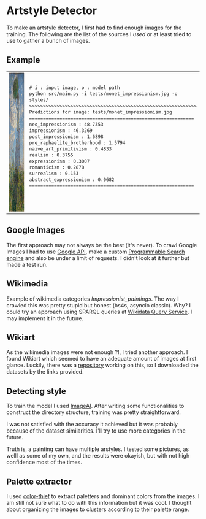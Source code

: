 # Artstyle Detector

To make an artstyle detector, I first had to find enough images for the training.
The following are the list of the sources I *used* or at least tried to use to gather a bunch of images.

## Example

<table>
  <tr>
    <td valign="top"> <img src="tests/monet_impressionism.jpg" alt="image" style="height: 362px; margin-right: 10px;">
    <td valign="top">    <pre><code class="language-shell">
# i : input image, o : model path
python src/main.py -i tests/monet_impressionism.jpg -o styles/
>>>>>>>>>>>>>>>>>>>>>>>>>>>>>>>>>>>>>>>>>>>>>>>>>>>>>>>>>>>>>
Predictions for image: tests/monet_impressionism.jpg
============================================================
neo_impressionism : 48.7353
impressionism : 46.3269
post_impressionism : 1.6898
pre_raphaelite_brotherhood : 1.5794
naive_art_primitivism : 0.4833
realism : 0.3755
expressionism : 0.3007
romanticism : 0.2878
surrealism : 0.153
abstract_expressionism : 0.0682
============================================================
    </code></pre></td>
  </tr>
</table>



## Google Images

The first approach may not always be the best (it's never). To crawl Google Images I had to use [Google API](https://console.cloud.google.com/apis/library), make a custom [Programmable Search engine](https://developers.google.com/custom-search) and also be under a limit of requests. I didn't look at it further but made a test run.

## Wikimedia

Example of wikimedia categories *Impressionist_paintings*. The way I crawled this was pretty stupid but honest (bs4s, asyncio classic). Why? I could try an approach using SPARQL queries at [Wikidata Query Service](https://query.wikidata.org/). I may implement it in the future.

## Wikiart

As the wikimedia images were not enough ?!, I tried another approach. I found Wikiart which seemed to have an adequate amount of images at first glance. Luckily, there was a [repository](https://github.com/asahi417/wikiart-image-dataset) working on this, so I downloaded the datasets by the links provided.

## Detecting style

To train the model I used [ImageAI](https://github.com/OlafenwaMoses/ImageAI/tree/master). After writing some functionalities to construct the directory structure, training was pretty straightforward.

I was not satisfied with the accuracy it achieved but it was probably because of the dataset similarities. I'll try to use more categories in the future.

Truth is, a painting can have multiple arstyles. I tested some pictures, as welll as some of my own, and the results were okayish, but with not high confidence most of the times.

## Palette extractor

I used [color-thief](https://github.com/fengsp/color-thief-py) to extract paletters and dominant colors from the images. I am still not sure what to do with this information but it was cool. I thought about organizing the images to clusters according to their palette range.
